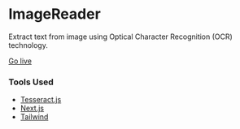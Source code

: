 # ImageReader

Extract text from image using Optical Character Recognition (OCR) technology.

[Go live](https://image-reader.vercel.app/)

### Tools Used

- [Tesseract.js](https://github.com/naptha/tesseract.js)
- [Next.js](https://nextjs.org/)
- [Tailwind](https://tailwindcss.com/)
